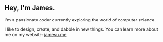 
## Hey, I'm James.

I'm a passionate coder currently exploring the world of computer science.

I like to design, create, and dabble in new things. You can learn more about me on my website: [jamesu.me](https://jamesu.me/)
